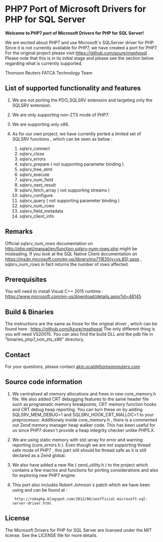 # PHP7 Port of Microsoft Drivers for PHP for SQL Server

**Welcome to PHP7 port of Microsoft Drivers for PHP for SQL Server!**

We are excited about PHP7 and use Microsoft`s SQLServer driver for PHP. Since it is not currently available for PHP7, 
we have created a port for PHP7. For the original project please visit https://github.com/azure/msphpsql .
Please note that this is in its initial stage and please see the section below regarding what is currently supported.

Thomson Reuters FATCA Technology Team

## List of supported functionality and features

1. We are not porting the PDO_SQLSRV extension and targeting only the SQLSRV extension.

2. We are only supporting non-ZTS mode of PHP7.

3. We are supporting only x86.

4. As for our own project, we have currently ported a limited set of SQLSRV functions , which can be seen as below : 
				
    1. sqlsrv_connect
    2. sqlsrv_close
    3. sqlsrv_errors
    4. sqlsrv_prepare     ( not supporting parameter binding )
    5. sqlsrv_free_stmt
    6. sqlsrv_execute
    7. sqlsrv_num_field
    8. sqlsrv_next_result
    9. sqlsrv_fetch_array ( not supporting streams )
    10. sqlsrv_configure
    11. sqlsrv_query      ( not supporting parameter binding )
    12. sqlsrv_num_rows
    13. sqlsrv_field_metadata
    14. sqlsrv_client_info
    
## Remarks

Official sqlsrv_num_rows documentation on http://php.net/manual/en/function.sqlsrv-num-rows.php might be misleading.
If you look at the SQL Native Client documentation on https://msdn.microsoft.com/en-us/library/ms711835(v=vs.85).aspx 
, sqlsrv_num_rows in fact returns the number of rows affected.

## Prerequisites 

You will need to install Visual C++ 2015 runtime :
https://www.microsoft.com/en-us/download/details.aspx?id=48145

## Build & Binaries

The instructions are the same as those for the original driver , which can be found here :
https://github.com/Azure/msphpsql
The only different thing is you will need VS20015. You can also find the build DLL and the pdb file
in "binaries_php7_non_zts_x86" directory.

## Contact
For your questions, please contact akin.ocal@thomsonreuters.com

## Source code information

1. We centralised all memory allocations and frees in new core_memory.h file. We also added CRT debugging features to the same header file such as programatic
   memory breakpoints, CRT memory function hooks and CRT debug heap reporting. You can turn these on by adding SQLSRV_MEM_DEBUG=1 and SQLSRV_HOOK_CRT_MALLOC=1 to your preprocessor.
   Additionaly inside core_memory.h , there is a commented out Zend memory manager heap walker code. This has been useful for us since PHP7 doesn`t provide a heap integrity
   checker unlike PHP5.X.

2. We are using static memory with std::array for error and warning reporting (core_errors.h ). Even though we are not supporting thread safe mode of PHP7 , this part still should be thread safe as it is still declared as a Zend global.

3. We also have added a new file ( zend_utility.h ) to the project which contains a few macros and functions for porting considerations and also for exploring new PHP7 engine.

4. This port also includes Robert Johnson`s patch which we have been using and can be found at :
	
		http://robsphp.blogspot.com/2012/06/unofficial-microsoft-sql-server-driver.html

## License

The Microsoft Drivers for PHP for SQL Server are licensed under the MIT license.  See the LICENSE file for more details.
